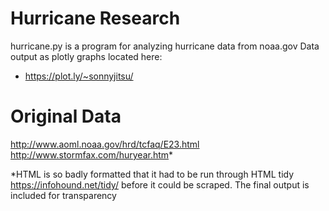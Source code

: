 # Hurricane Research
hurricane.py is a program for analyzing hurricane data from noaa.gov
Data output as plotly graphs located here:

* https://plot.ly/~sonnyjitsu/

# Original Data
http://www.aoml.noaa.gov/hrd/tcfaq/E23.html
http://www.stormfax.com/huryear.htm*

*HTML is so badly formatted that it had to be run through HTML tidy
https://infohound.net/tidy/ before it could be scraped. The final output
is included for transparency